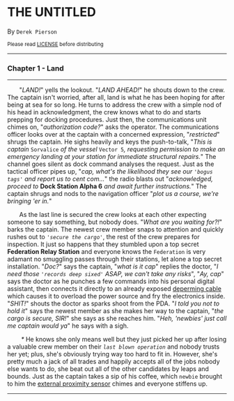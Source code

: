 # THE UNTITLED
By `Derek Pierson`

<sub>Please read [LICENSE][1] before distributing</sub>

---
### Chapter 1 - Land
---
&nbsp; &nbsp; &nbsp; &nbsp;"_LAND!_" yells the lookout.  "_LAND AHEAD!_" he shouts down to the crew.  The captain isn't worried, after all, land is what he has been hoping for after being at sea for so long.  He turns to address the crew with a simple nod of his head in acknowledgment, the crew knows what to do and starts prepping for docking procedures.  Just then, the communications unit chimes on, "_authorization code?_" asks the operator.  The communications officer looks over at the captain with a concerned expression, "_restricted_" shrugs the captain.  He sighs heavily and keys the push-to-talk, "_This is captain_ `Sorvalice` _of the vessel_ `Vector 5`_, requesting permission to make an emergency landing at your station for immediate structural repairs._"  The channel goes silent as dock command analyses the request.  Just as the tactical officer pipes up, "_cap, what's the likelihood they see our `'bogus tags'` and report us to cent com..._" the radio blasts out "_acknowledged, proceed to_ **Dock Station Alpha 6** _and await further instructions._"  The captain shrugs and nods to the navigation officer "_plot us a course, we're bringing 'er in._"

&nbsp; &nbsp; &nbsp; &nbsp;As the last line is secured the crew looks at each other expecting someone to say something, but nobody does.  "_What are you waiting for?!_" barks the captain.  The newest crew member snaps to attention and quickly rushes out to _`'secure the cargo'`_, the rest of the crew prepares for inspection.  It just so happens that they stumbled upon a top secret **Federation Relay Station** and everyone knows the `Federation` is very adamant no smuggling passes through their stations, let alone a top secret installation.  "_Doc?_" says the captain, "_what is it cap_" replies the doctor, "_I need those `'records deep sixed'` ASAP, we can't take any risks_", "_Ay, cap_" says the doctor as he punches a few commands into his personal digital assistant, then connects it directly to an already exposed [deperming cable][deperming] which causes it to overload the power source and fry the electronics inside.  "_SHIT!_" shouts the doctor as sparks shoot from the PDA.  "_I told you not to hold it_" says the newest member as she makes her way to the captain, "_the cargo is secure, SIR!_" she says as she reaches him.  "_Heh, 'newbies' just call me captain would ya_" he says with a sigh.

&nbsp; &nbsp; &nbsp; &nbsp; _*_ He knows she only means well but they just picked her up after losing a valuable crew member on their _`last blown operation`_ and nobody trusts her yet; plus, she's obviously trying way too hard to fit in.  However, she's pretty much a jack of all trades and happily accepts all of the jobs nobody else wants to do, she beat out all of the other candidates by leaps and bounds.  Just as the captain takes a sip of his coffee, which `newbie` brought to him the [external proximity sensor][proxy] chimes and everyone stiffens up.

[proxy]: # "The external proximity sensor was installed just before their last mission"
[deperming]: https://en.wikipedia.org/wiki/Degaussing "Deperming, or degaussing, is a procedure for erasing the permanent magnetism from ships"

---

[1]: https://github.com/d1srupt0r/stories/blob/master/LICENSE "License agreement"

